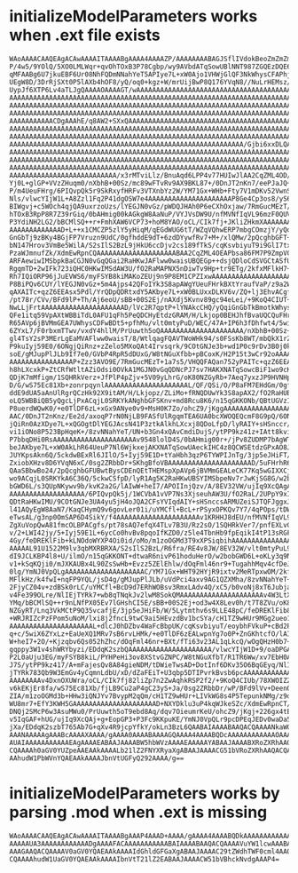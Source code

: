 # initializeModelParameters works when .ext file exists

    WAoAAAACAAQEAgACAwAAAAITAAAABgAAAA4AAAAZP/AAAAAAAABAGJSflIVdokBeoZmZmZma
    P/4w5/9YOlQ/5XO0LMLWqr+qvOhTOxB3P78Cgbp/wy9AVbdATqSowUBlNNT987ZGQEzDQE6k
    qMFAABg6U7jkuEBF6Ur08NhFQDmNNahYeT5APIye7L+xW0Ajo1VHWjGlQF3NkWhysCFAPhj8
    UEgW8D/3DrRjSXt0P5lAXb4hOF8/yQ/oq0+kgz+W/mrUijBwP8Q176YVqN8//NuLrHEMsz/d
    UypJf6XTP6Lv4aTLJgQAAAAOAAAAGT/wAAAAAAAAAAAAAAAAAAAAAAAAAAAAAAAAAAAAAAAA
    AAAAAAAAAAAAAAAAAAAAAAAAAAAAAAAAAAAAAAAAAAAAAAAAAAAAAAAAAAAAAAAAAAAAAAAA
    AAAAAAAAAAAAAAAAAAAAAAAAAAAAAAAAAAAAAAAAAAAAAAAAAAAAAAAAAAAAAAAAAAAAAAAA
    AAAAAAAAAAAAAAAAAAAAAAAAAAAAAAAAAAAAAAAAAAAAAAAAAAAAAAAAAAAAAAAAAAAAAAAA
    AAAAAAAAAAACDgAAAhE/q8AW2+SXxQAAAAAAAAAAAAAAAAAAAAAAAAAAAAAAAAAAAAAAAAAA
    AAAAAAAAAAAAAAAAAAAAAAAAAAAAAAAAAAAAAAAAAAAAAAAAAAAAAAAAAAAAAAAAAAAAAAAA
    AAAAAAAAAAAAAAAAAAAAAAAAAAAAAAAAAAAAAAAAAAAAAAAAAAAAAAAAAAAAAAAAAAAAAAAA
    AAAAAAAAAAAAAAAAAAAAAAAAAAAAAAAAAAAAAAAAAAAAAAAAAAAAAAAAAAA/Gjbi6xxDLQAA
    AAAAAAAAAAAAAAAAAAAAAAAAAAAAAAAAAAAAAAAAAAAAAAAAAAAAAAAAAAAAAAAAAAAAAAAA
    AAAAAAAAAAAAAAAAAAAAAAAAAAAAAAAAAAAAAAAAAAAAAAAAAAAAAAAAAAAAAAAAAAAAAAAA
    AAAAAAAAAAAAAAAAAAAAAAAAAAAAAAAAAAAAAAAAAAAAAAAAAAAAAAAAAAAAAAAAAAAAAAAA
    AAAAAAAAAAAAAAAAAAAAAAAAAAA/x3rMTviLlz/BnuAqd6LPP4v77HUIwJlAA2CqZML4OD/A
    Yj0L+glGP+VVzZHuqm0/nXbhB+00Sz/mc89wFTvRv9AX9BKL87+/0DnJT2nKn7/eePJaJQ+E
    P/m4UeuFHrg/6PIQvpQk5r9SkRxyfHRFv3VTXnbYz2W/YM71Gx+WHb+Fty7V1mDKv52VwnSE
    Nls/vlwcYIjW1L+A8Zzl1Fq2P41dgOSW7e4AAAAAAAAAAAAAAAAAAAAAP8Ge4Cp3os8/yS6M
    BIWgvj+c5WOch4qjQA9uxrzoUzs/lYEGJN0vGz/pWDQJHAh0P6eCXhOxjaw/7RmGucMEzT/G
    hTOxB3RpP8R7Z39rGiq/0bAHmig00kAGkgW8AaNuP/VYJVsDW9U/nfMVNfIqVL96mzF0QUVw
    P3YdiNH2LG2/bBCMlSQ++r+FmhXAW6VCP73+hoM8YAO/oCL/CIk7fj+JKliZHkmXAAAAAAAA
    AAAAAAAAAAAAAD+L++x1CMCZP5zlY5yHiqM/qEGdWUG6tT/WZqVQhwERP7mbgCOmzjY/yQqi
    GnGbTj9zBKy4BGjFP7Vruzn9UdC/0gfhddE9dT+6zdDYywfRv7+M+/xlQMw/2pQcghbGFT+z
    bN147Hrov3VmBe5WilA/S2sIlS2BzL9jHkU6ccDjv2cs189fTkS/cqKsvbiyuT9i9GlI7txB
    PzaWJmnufZk/XdmEwRpnCQAAAAAAAAAAAAAAAAAAAABAA2CqZML4OEAPbsa86FM7P9ZmpVCH
    ARFAewiwIMSbpkBaCGJN0vGqQGai2RaHKwJAFlww0waisUBQEGp++dsjQDloCdSVGCtASfUl
    RgqmTD+2wIFk723iQHC0HKwIMSdAW3U/fO2RaMAPNX5nDiwTv9Hp+tr9ETg/2kfxMFlkH7+5
    Rh7IQiORP96jJuEVWS6/myFSYB8kiMAKoZEUj9n9P8EM1CPZIxwAAAAAAAAAAAAAAAAAAAAA
    P8BiPQv6CUY/lYEGJN0vGz+5m4Ajps42QFoIYk3S8apAWgYUeuFHrkBXtYraufVaP/z9a2Wp
    qAXAITc+qzZ6EEAsx5Pdl/YrQDpQDRtxdY5AKbye7L+xW0BLUxxDLKV6v/ZQ+lj3EhvACgfs
    /pt78r/CVv/BFd9lP+Th/Aj6eoU/sBB+00S2Ej/nAXdj5Kvnv89gc94eLei/+9KoQ4CIUT+s
    NwLLjFrtAAAAAAAAAAAAAAAAAAAAAD/lVc2R7qptP+lYNAkcCHQ/yQqiGnGbTkBmotkWhysC
    QFe1itq59VpAXtWBBiTdL0AFU1qFh5PeQDCHyEtdzGRAM/H/Lkjop0BEHJhfBvaUQCQuFHrh
    R65AVp6jBVMmGEA7UWhysCDFwBDt5+pfhMu/vlt0mtyPuD/WEC/47A+IP6h3fDhfwt4/5wiX
    6ZYxL7/F0rbxmTTwv/vxdY4hllM/PrUuwth5oQAAAAAAAAAAAAAAAAAAAAA/nXbhB+00Sz+n
    gl4TsY2sP3MErLgEaMVAFlww0waisT/8/WtlqagFQAVTWoWHk94/s0FSsKb8WT/mbQkX1rZb
    P9kuIyj59E0/6ONgjQiRnz+zZelo5MXoQAt4Irvsqrk/9COtGNJe3b+wd1P0c9rDv3B0j0kI
    soE/gMJupPlJLb9If7e0/GVbP4RpR5dDUxG/W8tNGuXfbb+pBCoxK/H2P15t3wCr92oAAAAA
    AAAAAAAAAAAAAAAAP+Zzz3AVO9E/7RmGucMEzT+1a7s5/VHQQFAQan752yPAITc+qzZ6EEAw
    h8hLXcxkP+ZtCRfWtltAZiOdsi0OVkA1MGJN0vGqQDNcPJ7sv7HAKXNATqSowcBiF1wo9cKP
    QDjK7mMfigm/1SQHRkVerz+JfPlP4pZjv+5V09yLhrG/oK80NZGyRb+7Aeq7yxzJP9HVNHpb
    D/G/wS75Ec81Xb+zonrpqynlAAAAAAAAAAAAAAAAAAAAAL/QF/QSi/O/P8aFM7EHdGm/0gfh
    ddE9dUA5aAnUlRgrQCzHk92X9itAM/H/Lkjopz/ZLiMo+fRNQDUwYk3S8apAX2/fO2RaHUBj
    oLQ5WBBiQB5yQgcLjPxACqjL0SRKYkANghbGFSKnv+md8Rcu8K6/n15qGKKONb/QBtUGVzIW
    P8uerdWQwK0/+e0TlDF6zL+xGx9ANye0v9+MsH0K7Zo/ohcZ9/jKggAAAAAAAAAAAAAAAAAA
    AAC/0DnJT2nKnz/Ee2d/axoqP7rN0NjLB9FASfUlRgqmTEA6UA0bcXWOQEQcmF8G9pQ/6ONg
    jQiRn0AzXDye7L+xQGOgtDlYEGJAcsN41P3ztkAlkhLXcxj8QDoLfpD/lyRAIY+sHSnccr/9
    vi1iONo8P523BpHqeK+/8zvNNahYeT/UN+b3Gn4xQAvCmdiDujS/ytPP9kz41z+IAtt8kviW
    P7bbqDHi0RsAAAAAAAAAAAAAAAAAAAAAv9548lolD4S/0bAHmig00r+/jPv8ZUDMP7bAgWTv
    beJAKbye7L+xW0AkLhR64UeuP7Nl6WjkxejAKXNATqSowUAeckIHC4z8QCWSEtdzGPxAO8J1
    JUYKpsAkn6Q/5ckdwBExRl6JIlO/5+Iyj59E1D+tYaHbh3qzP6TYWPIJnTg/3jp5eJHiFT/m
    ZxiobXHzv8D6YVqN6xC/0sg2ZRbbDr+SKhgBfoVBAAAAAAAAAAAAAAAAAAAAAD/5uFHrhR64
    QAaSBbwBo24/2pQcghbGFUBwtBysCDEnQEtTHEMspXpAVp6jBVMmGEALeCK77Kq5wGIXXCj1
    wo9ACqjL0SRKYkA6C36Q/5ckwCSfpD/lyR1Ag5K2RaHKwUBSYIMSbpeNv7rJwKjSG8G/w2bo
    bGWD6L/s3QUpNKywv9b/kvK2a2G/lAIwW+heI7/APOIInjQzv/A/8EV32VW/ujIq9XcQAgAA
    AAAAAAAAAAAAAAAAAAA/6PIQvpQk5j/1WCVbA1vVP7Ns3XjseuhAW3U/fO2RaL/2UPpY9xIb
    QDtRaHKwIMU/9COtGNJe3UA4yu5jH4oJQA2CFsYVIqdAIY+sHSnccsARMUZeiSJTQFJggxJu
    l41AQyEgW8AaN7/KaqCHymQ9v6govLer01i/uYMCfl+BcL+rPSyxOPKQv7Y7/4qPOps/tDWi
    eTwsAL/g3np0OmSAP6D4SikY/f4AAAAAAAAAAAAAAAAAAAAAv1KRHHJ8dEU/nfMVNfIqVL91
    ZgXuVopQwA81fmcOLBPACgfs/pt78sAQ7efqX4TLv7B3U/Rz2sO/1SQHRkVer7/pnfEXLvCu
    v/2+LWI42jy/5+Iyj59E1L+6ycCo0hvBv8pqoIfKZD0/z5le4TbnHb9fpEqikI4tP13sRGFY
    4Gy/feDREKlFib+kLNOdoWYXP4Oi0id/oMo/m1zoOGMd3T9xXPSiqbihAAAAAAAAAAAAAAAA
    AAAAAL91U1522M9lv3qbMXRBRXA/S2sIlS2BzL/R6fra/RE4v8JW/8EV32W/vlt0mtyPuL9w
    dI9JCLKBP4l8+U/ilmO/n15qGKKONT+dtwaR6nivP61hoduHerO/w2bobGWD6L+oKLy3q9NY
    v1+kSqKQji0/mJXKAUBx4L90ZsSwHb+Evzz5ZElEhlw/dOqFml46nr9+TugahhMqv4cfDeJA
    0lg/YmNJ0VpQLgAAAAAAAAAAAAAAAAAAAAC/YM71Gx+WHT92HYjR9ixtv2MeRTpxwOM/2kfx
    MFlkHz/k4fwI+nqFP9YQL/jsD4g/gMJupPlJLb/uVdPci4axv9AG1QZXMha/8zvNNahYeT+k
    2FjyCZ04v+zdBSk0rLC/uYMCfl+BcD9d7ERhWOBsv3RmxLAdv4Q/xC5/b0voNj8xT6JubjaD
    v4Fe399OLre/NlIEjTYRk7+wb8qTNqkJv2lwM8SokQMAAAAAAAAAAAAAAAAAAAAAv4W3LtXW
    YMq/bBCMlSQ++r9nLNfPX05Ev7lGHshCI5E/sBB+00S2Ej+od3w4X8Lev0h/t7T8ZVu/oK80
    NZGyRT/Lnq3VkMCtP9Q35vcafjE/3jp5eJHiFb/W/5Lytmthv6s9LLE48pC/feDREKlFib88
    +WRJRIZcPzFPom5uNoM/lxi8j2fncL9twC9ai5HEvzdBv1bcSYa/cH1TZ9wHUr9MGg2ueo12
    AAAAAAAAAAAAAAAAAAAAAL+dlcJ0hDZbv4WaFcBbpUK/cqKsvbiyuT/eoybhFVkuP+cBd2Pk
    q+c/5wiX6ZYxLz+EaUeXQ1MRv7sB6rvLHMk/+e0TlDF6zEALwpnYg7o0P+ZnGKhtcfO/lAIw
    W+heI7+2O/+Kjzqbv6Qs052hZhc/dOqFml46nr+BXt/fTi63v23AL1qLkcQ/wOgQHzH0b7+M
    gqppy3W1v4shWRYbyzi/EDdqK2szbQAAAAAAAAAAAAAAAAAAAAA/vlwcYIjW1D+9/oaDPGAD
    P2L0aUju3EG/myFSYB8kiL/PYHPeHi3ov8XStvGZNPC/W8tNGuXfbT/R1TR6Ww/xv7EbH0A3
    J7S/ytPP9kz417/A+mFajesQv8A84gieNDM/tDWieTwsAD+DotInf6DKv35O6BqGEyq/NlIE
    jTYRk783Qb9W3EmGv4yCqmnLdbU/xD/dZaFEiT+U3qbp5DTIPvrkBvsb6pcAAAAAAAAAAAAA
    AAAAAAAAv4DxnOXUWra/oCL/CIk7fj82liZp7n2ZwAqhkRSP2f2/+9KoQ4CIUb/78XWOIZZT
    v6kEKjEr8fa/wS75Ec81Xb/fjLB9Cu2aP4gC23yS+Ja/0sg2ZRbbDr/wP/BFd9lVv+DeenQ6
    ZIA/m1zoOGMd3b+HHw3iQNJYv7BvypM2qQm/cH1TZ9wHUr+LIVkWG8s4P5TepunkNMg/z9dN
    WU8mr7+EfY3KWH5GAAAAAAAAAAAAAAAAAAAAAD+NXYDklu3uP4kqWJkeSZc/XdmEwRpnCT/B
    DNQj2SMcP6w3AsuMWu0/PrUuwth5oT9ebd8Aq/dqv7OieumrKeU/ohcZ9/jKgj+226gx4tEb
    v5IqGAF+hUG/ujIq9XcQAj+g+EopGP3+P3Fc9KKpuKE/YmNJ0VpQLr9pcDPEqJEDv0waDa56
    jXa/EDdqK2szbT765Ab7G+qXv4R9jcpYfkY/okLn3BzL6QAABAIAAAABAAQACQAAAANkaW0A
    AAANAAAAAgAAABcAAAAXAAAA/gAAAA0AAAABAAAAGQAAAA4AAAABQDcAAAAAAAAAAAAOAAAA
    AUAIAAAAAAAAAAAEAgAAAAEABAAJAAAABW5hbWVzAAAAEAAAAAYABAAJAAAABXRoZXRhAAQA
    CQAAAAh0aGV0YUZpeAAEAAkAAAALb21lZ2FNYXRyaXgABAAJAAAACG51bVRoZXRhAAQACQAA
    AAhudW1PbWVnYQAEAAkAAAAJbnVtUGFyQ292AAAA/g==

# initializeModelParameters works by parsing .mod when .ext is missing

    WAoAAAACAAQEAgACAwAAAAITAAAABgAAAP4AAAD+AAAA/gAAAA4AAAABQDkAAAAAAAAAAAAO
    AAAAAUA3AAAAAAAAAAAADgAAAAFACAAAAAAAAAAABAIAAAABAAQACQAAAAVuYW1lcwAAABAA
    AAAGAAQACQAAAAV0aGV0YQAEAAkAAAAIdGhldGFGaXgABAAJAAAAC29tZWdhTWF0cml4AAQA
    CQAAAAhudW1UaGV0YQAEAAkAAAAIbnVtT21lZ2EABAAJAAAACW51bVBhckNvdgAAAP4=

